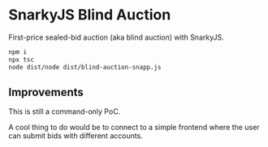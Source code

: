 # SnarkyJS Blind Auction

First-price sealed-bid auction (aka blind auction) with SnarkyJS.


```sh
npm i
npx tsc
node dist/node dist/blind-auction-snapp.js
```

## Improvements
This is still a command-only PoC.

A cool thing to do would be to connect to a simple frontend where the user can submit bids with different accounts.
